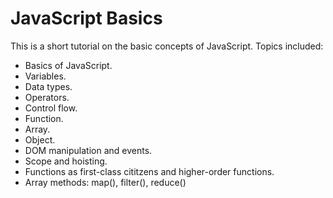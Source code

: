 # JavaScript Basics

This is a short tutorial on the basic concepts of JavaScript. Topics included:

* Basics of JavaScript.
* Variables.
* Data types.
* Operators.
* Control flow.
* Function.
* Array.
* Object.
* DOM manipulation and events.
* Scope and hoisting.
* Functions as first-class cititzens and higher-order functions.
* Array methods: map(), filter(), reduce()
